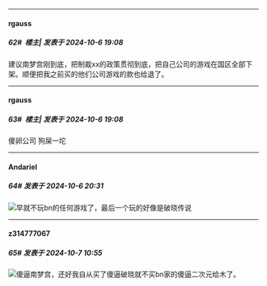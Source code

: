 ﻿
*****

####  rgauss  
##### 62#         楼主| 发表于 2024-10-6 19:08

建议南梦宫刚到底，把制裁xx的政策贯彻到底，把自己公司的游戏在国区全部下架。顺便把我之前买的他们公司游戏的款也给退了。

*****

####  rgauss  
##### 63#         楼主| 发表于 2024-10-6 19:08

傻卵公司 狗屎一坨


*****

####  Andariel  
##### 64#       发表于 2024-10-6 20:31

<img src="https://static.saraba1st.com/image/smiley/face2017/067.png" referrerpolicy="no-referrer">早就不玩bn的任何游戏了，最后一个玩的好像是破晓传说


*****

####  z314777067  
##### 65#       发表于 2024-10-7 10:55

<img src="https://static.saraba1st.com/image/smiley/face2017/067.png" referrerpolicy="no-referrer">傻逼南梦宫，还好我自从买了傻逼破晓就不买bn家的傻逼二次元给木了。

